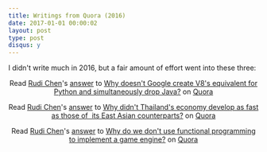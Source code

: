 ```yaml
---
title: Writings from Quora (2016)
date: 2017-01-01 00:00:02
layout: post
type: post
disqus: y
---
```


I didn't write much in 2016, but a fair amount of effort went into these three:

<center>
<span class="quora-content-embed" data-name="Why-doesnt-Google-create-V8s-equivalent-for-Python-and-simultaneously-drop-Java/answer/Rudi-Chen">Read <a class="quora-content-link" data-width="559" load-full-answer="False" data-key="6f79dbb6d5d0de8f93cd3be820cb461c" data-id="21442885" data-embed="newecap" href="https://www.quora.com/Why-doesnt-Google-create-V8s-equivalent-for-Python-and-simultaneously-drop-Java/answer/Rudi-Chen" data-type="answer" data-height="250"><a href="https://www.quora.com/Rudi-Chen">Rudi Chen</a>&#039;s <a href="/Why-doesnt-Google-create-V8s-equivalent-for-Python-and-simultaneously-drop-Java#ans21442885">answer</a> to <a href="/Why-doesnt-Google-create-V8s-equivalent-for-Python-and-simultaneously-drop-Java" ref="canonical"><span class="rendered_qtext">Why doesn&#039;t Google create V8&#039;s equivalent for Python and simultaneously drop Java?</span></a></a> on <a href="https://www.__nousername__.main.quora.com">Quora</a><script type="text/javascript" src="https://www.quora.com/widgets/content"></script></span>

<span class="quora-content-embed" data-name="Why-didnt-Thailands-economy-develop-as-fast-as-those-of-its-East-Asian-counterparts/answer/Rudi-Chen">Read <a class="quora-content-link" data-width="559" load-full-answer="False" data-key="4f94703fdb3d7738311887667d3adb99" data-id="18188288" data-embed="newecap" href="https://www.quora.com/Why-didnt-Thailands-economy-develop-as-fast-as-those-of-its-East-Asian-counterparts/answer/Rudi-Chen" data-type="answer" data-height="250"><a href="https://www.quora.com/Rudi-Chen">Rudi Chen</a>&#039;s <a href="/Why-didnt-Thailands-economy-develop-as-fast-as-those-of-its-East-Asian-counterparts#ans18188288">answer</a> to <a href="/Why-didnt-Thailands-economy-develop-as-fast-as-those-of-its-East-Asian-counterparts" ref="canonical"><span class="rendered_qtext">Why didn&#039;t Thailand&#039;s economy develop as fast as those of&nbsp; its East Asian counterparts?</span></a></a> on <a href="https://www.__nousername__.main.quora.com">Quora</a><script type="text/javascript" src="https://www.quora.com/widgets/content"></script></span>

<span class="quora-content-embed" data-name="Why-do-we-dont-use-functional-programming-to-implement-a-game-engine/answer/Rudi-Chen">Read <a class="quora-content-link" data-width="559" load-full-answer="False" data-key="3ef03f489548768caa6168c541c6f5f5" data-id="28732324" data-embed="newecap" href="https://www.quora.com/Why-do-we-dont-use-functional-programming-to-implement-a-game-engine/answer/Rudi-Chen" data-type="answer" data-height="250"><a href="https://www.quora.com/Rudi-Chen">Rudi Chen</a>&#039;s <a href="/Why-do-we-dont-use-functional-programming-to-implement-a-game-engine#ans28732324">answer</a> to <a href="/Why-do-we-dont-use-functional-programming-to-implement-a-game-engine" ref="canonical"><span class="rendered_qtext">Why do we don&#039;t use functional programming to implement a game engine?</span></a></a> on <a href="https://www.__nousername__.main.quora.com">Quora</a><script type="text/javascript" src="https://www.quora.com/widgets/content"></script></span>
</center>
